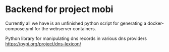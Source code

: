 # Backend for project mobi

Currently all we have is an unfinished python script for generating a docker-compose.yml for the webserver containers.

Python library for manipulating dns records in various dns providers
https://pypi.org/project/dns-lexicon/
